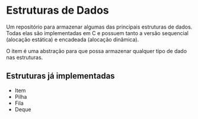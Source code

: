 # Estruturas de Dados

Um repositório para armazenar algumas das principais estruturas de dados. Todas elas são implementadas em C e possuem tanto a versão sequencial (alocação estática) e encadeada (alocação dinâmica).

O item é uma abstração para que possa armazenar qualquer tipo de dado nas estruturas.
## Estruturas já implementadas

- Item
- Pilha
- Fila
- Deque
